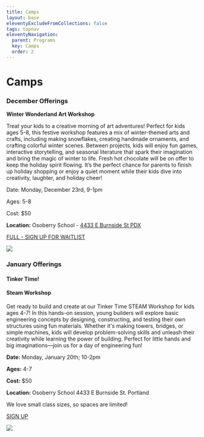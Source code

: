 ```yaml
---
title: Camps
layout: base
eleventyExcludeFromCollections: false
tags: topnav
eleventyNavigation:
  parent: Programs
  key: Camps
  order: 2
---
```

# Camps

### December Offerings

**Winter Wonderland Art Workshop**

Treat your kids to a creative morning of art adventures! Perfect for kids ages 5-8, this festive workshop features a mix of winter-themed arts and crafts, including making snowflakes, creating handmade ornaments, and crafting colorful winter scenes. Between projects, kids will enjoy fun games, interactive storytelling, and seasonal literature that spark their imagination and bring the magic of winter to life. Fresh hot chocolate will be on offer to keep the holiday spirit flowing. It’s the perfect chance for parents to finish up holiday shopping or enjoy a quiet moment while their kids dive into creativity, laughter, and holiday cheer!

Date: Monday, December 23rd, 9-1pm

Ages: 5-8

Cost: $50

**Location:** Osoberry School - [4433 E Burnside St PDX](https://www.google.com/maps/place/Osoberry+School/@45.5233736,-122.6190253,17z/data=!3m1!4b1!4m6!3m5!1s0x5495a17f916b1e8f:0x3ca0006e5f55dff8!8m2!3d45.5233699!4d-122.6164504!16s%2Fg%2F11y50cgvqw?entry=ttu&g_ep=EgoyMDI0MTExMy4xIKXMDSoASAFQAw%3D%3D)

[FULL - SIGN UP FOR WAITLIST](https://forms.gle/xDs5WH5QiydoBrDaA)

![](/assets/uploads/time-2-.png)

### January Offerings

#### Tinker Time!

#### Steam Workshop 

Get ready to build and create at our Tinker Time STEAM Workshop for kids ages 4-7! In this hands-on session, young builders will explore basic engineering concepts by designing, constructing, and testing their own structures using fun materials. Whether it's making towers, bridges, or simple machines, kids will develop problem-solving skills and unleash their creativity while learning the power of building. Perfect for little hands and big imaginations—join us for a day of engineering fun!

**Date:** Monday, January 20th; 10-2pm

**Ages:** 4-7

**Cost:** $50

**Location:** Osoberry School 4433 E Burnside St. Portland

We love small class sizes, so spaces are limited!

[SIGN UP](https://forms.gle/VVFZPs4S5x8KHENe8)

![](/assets/uploads/tinker-time-workshop.png)
